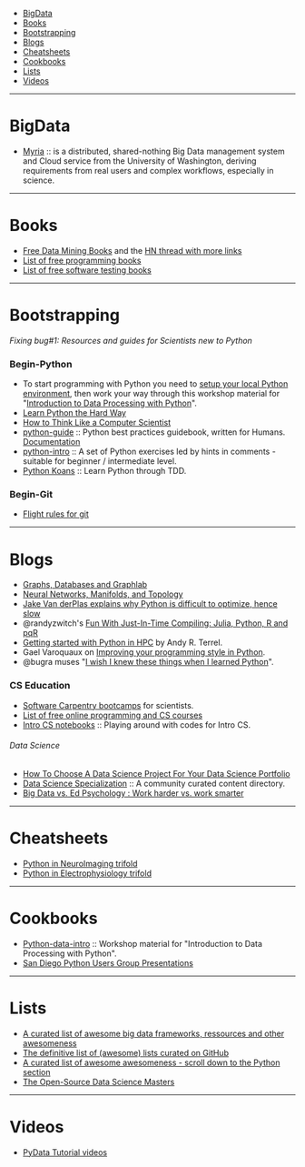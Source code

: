 - [BigData](#bigdata)
- [Books](#books)
- [Bootstrapping](#bootstrapping)
- [Blogs](#blogs)
- [Cheatsheets](#cheatsheets)
- [Cookbooks](#cookbooks)
- [Lists](#lists)
- [Videos](#Videos)

----

# BigData
- [Myria](http://myria.cs.washington.edu) :: is a distributed, shared-nothing Big Data management system and Cloud service from the University of Washington, deriving requirements from real users and complex workflows, especially in science.

----

# Books
- [Free Data Mining Books](http://christonard.com/12-free-data-mining-books/) and the [HN thread with more links](https://news.ycombinator.com/item?id=7760969)
- [List of free programming books](https://github.com/vhf/free-programming-books)
- [List of free software testing books](https://github.com/ligurio/free-software-testing-books)

----

# Bootstrapping 
_Fixing bug#1: Resources and guides for Scientists new to Python_

### Begin-Python
- To start programming with Python you need to [setup your local Python environment](http://www.datarobot.com/blog/getting-up-and-running-with-python), then work your way through this workshop material for "[Introduction to Data Processing with Python](http://opentechschool.github.io/python-data-intro/)".
- [Learn Python the Hard Way](http://learnpythonthehardway.org/book/) 
- [How to Think Like a Computer Scientist](http://interactivepython.org/runestone/static/thinkcspy/index.html)
- [python-guide](https://github.com/kennethreitz/python-guide) :: Python best practices guidebook, written for Humans. [Documentation](http://docs.python-guide.org)
- [python-intro](http://bennuttall.github.io/python-intro/) :: A set of Python exercises led by hints in comments - suitable for beginner / intermediate level.
- [Python Koans](https://github.com/gregmalcolm/python_koans) :: Learn Python through TDD.

### Begin-Git
- [Flight rules for git](https://github.com/k88hudson/git-flight-rules)

----

# Blogs
- [Graphs, Databases and Graphlab](http://bugra.github.io/work/notes/2014-04-06/graphs-databases-and-graphlab/)
- [Neural Networks, Manifolds, and Topology](http://colah.github.io/posts/2014-03-NN-Manifolds-Topology/)
- [Jake Van derPlas explains why Python is difficult to optimize, hence slow](http://jakevdp.github.io/blog/2014/05/09/why-python-is-slow/)
- @randyzwitch's [Fun With Just-In-Time Compiling: Julia, Python, R and pqR](http://randyzwitch.com/python-pypy-julia-r-pqr-jit-just-in-time-compiler/)
- [Getting started with Python in HPC](http://andy.terrel.us/blog/2012/09/27/starting-with-python/) by Andy R. Terrel.
- Gael Varoquaux on [Improving your programming style in Python](http://gael-varoquaux.info/programming/improving-your-programming-style-in-python.html).
- @bugra muses "[I wish I knew these things when I learned Python](https://bugra.github.io/work/notes/2015-01-03/i-wish-i-knew-these-things-when-i-first-learned-python/)".

### CS Education
- [Software Carpentry bootcamps](https://github.com/swcarpentry/bc) for scientists.
- [List of free online programming and CS courses](https://github.com/fffaraz/free-programming-courses)
- [Intro CS notebooks](https://github.com/alanedelman/ExploringIntroCS) :: Playing around with codes for Intro CS.

###### Data Science
- [How To Choose A Data Science Project For Your Data Science Portfolio](http://www.getadatasciencejob.com/advice/how-to-choose-a-data-science-project-for-your-data-science-portfolio)
- [Data Science Specialization](https://datasciencespecialization.github.io) :: A community curated content directory.
- [Big Data vs. Ed Psychology : Work harder vs. work smarter](https://computinged.wordpress.com/2014/01/31/big-data-vs-old-psychology-work-harder-vs-work-smarter/)

----

# Cheatsheets
- [Python in NeuroImaging trifold](http://www.onerussian.com/tmp/nipy-handout.pdf)
- [Python in Electrophysiology trifold](http://www.onerussian.com/tmp/eppy-handout.pdf)

----

# Cookbooks
- [Python-data-intro](http://opentechschool.github.io/python-data-intro/) :: Workshop material for "Introduction to Data Processing with Python".
- [San Diego Python Users Group Presentations](https://github.com/pythonsd/presentations)

----

# Lists
- [A curated list of awesome big data frameworks, ressources and other awesomeness](https://github.com/onurakpolat/awesome-bigdata#distributed-programming)
- [The definitive list of (awesome) lists curated on GitHub](https://github.com/jnv/lists#technical)
- [A curated list of awesome awesomeness - scroll down to the Python section](https://github.com/bayandin/awesome-awesomeness)
- [The Open-Source Data Science Masters](http://datasciencemasters.org)

----

# Videos
- [PyData Tutorial videos](http://vimeo.com/channels/612789)
